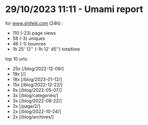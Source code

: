 # 29/10/2023 11:11 - Umami report
for www.shifeiti.com [24h] :

 - 110 (-23) page views
 - 58 (-3) uniques
 - 46 (-1) bounces
 - 1h 25' 12'' (-1h 12' 45'') totaltime


top 10 urls:
 - 25x [/blog/2022-12-09/]
 - 19x [/]
 - 18x [/blog/2023-01-12/]
 - 15x [/blog/2022-12-22/]
 - 9x [/blog/2022-05-07/]
 - 3x [/blog/categories/]
 - 3x [/blog/2022-08-22/]
 - 3x [/page/2/]
 - 2x [/blog/2022-10-24/]
 - 2x [/blog/archives/]


